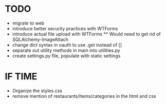# TODO
* migrate to web
* introduce better security practices with WTForms
* introduce actual file upload with WTForms
** Would need to get rid of SQLAlchemy-ImageAttach
* change dict syntax in oauth to use .get instead of []
* separate out utility methods in main into utilities.py
* create settings.py file, populate with static settings
# IF TIME
* Organize the styles.css
* remove mention of restaurants/items/categories in the html and css
